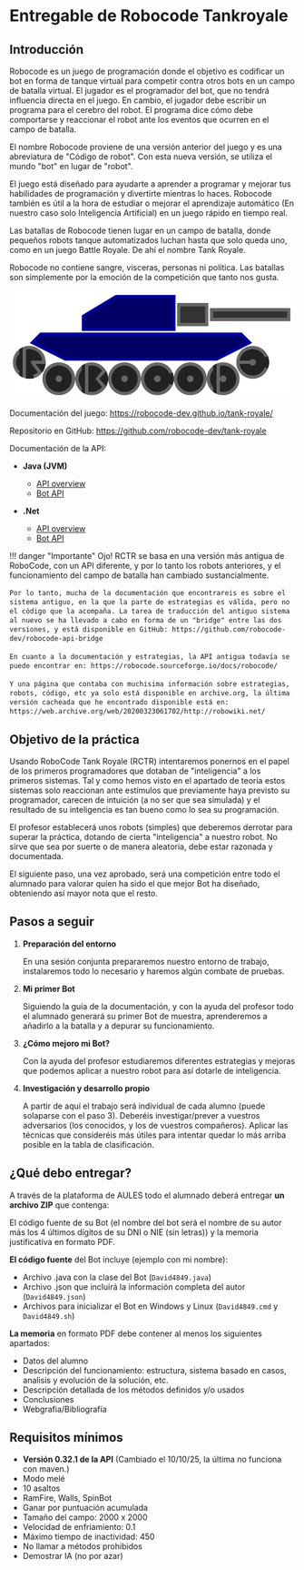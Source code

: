 # Entregable de Robocode Tankroyale

## Introducción

Robocode es un juego de programación donde el objetivo es codificar un bot en forma de tanque virtual para competir contra otros bots en un campo de batalla virtual. El jugador es el programador del bot, que no tendrá influencia directa en el juego. En cambio, el jugador debe escribir un programa para el cerebro del robot. El programa dice cómo debe comportarse y reaccionar el robot ante los eventos que ocurren en el campo de batalla.

El nombre Robocode proviene de una versión anterior del juego y es una abreviatura de "Código de robot". Con esta nueva versión, se utiliza el mundo "bot" en lugar de "robot".

El juego está diseñado para ayudarte a aprender a programar y mejorar tus habilidades de programación y divertirte mientras lo haces. Robocode también es útil a la hora de estudiar o mejorar el aprendizaje automático (En nuestro caso solo Inteligencia Artificial) en un juego rápido en tiempo real.

Las batallas de Robocode tienen lugar en un campo de batalla, donde pequeños robots tanque automatizados luchan hasta que solo queda uno, como en un juego Battle Royale. De ahí el nombre Tank Royale.

Robocode no contiene sangre, visceras, personas ni política. Las batallas son simplemente por la emoción de la competición que tanto nos gusta.

![Robocode logo](assets/robocodelogo.svg)

Documentación del juego: https://robocode-dev.github.io/tank-royale/

Repositorio en GitHub: https://github.com/robocode-dev/tank-royale

Documentación de la API:

- **Java (JVM)**
  - [API overview](https://robocode-dev.github.io/tank-royale/api/java/)
  - [Bot API](https://robocode-dev.github.io/tank-royale/api/java/dev/robocode/tankroyale/botapi/package-summary.html)

- **.Net**
  - [API overview](https://robocode-dev.github.io/tank-royale/api/dotnet/index.html)
  - [Bot API](https://robocode-dev.github.io/tank-royale/api/dotnet/api/Robocode.TankRoyale.BotApi.html)

!!! danger "Importante"
    Ojo! RCTR se basa en una versión más antigua de RoboCode, con un API diferente, y por lo tanto los robots anteriores, y el funcionamiento del campo de batalla han cambiado sustancialmente.

    Por lo tanto, mucha de la documentación que encontrareis es sobre el sistema antiguo, en la que la parte de estrategias es válida, pero no el código que la acompaña. La tarea de traducción del antiguo sistema al nuevo se ha llevado a cabo en forma de un "bridge" entre las dos versiones, y está disponible en GitHub: https://github.com/robocode-dev/robocode-api-bridge
    
    En cuanto a la documentación y estrategias, la API antigua todavía se puede encontrar en: https://robocode.sourceforge.io/docs/robocode/
    
    Y una página que contaba con muchisima información sobre estrategias, robots, código, etc ya solo está disponible en archive.org, la última versión cacheada que he encontrado disponible está en: https://web.archive.org/web/20200323061702/http://robowiki.net/

## Objetivo de la práctica

Usando RoboCode Tank Royale (RCTR) intentaremos ponernos en el papel de los primeros programadores que dotaban de "inteligencia" a los primeros sistemas. Tal y como hemos visto en el apartado de teoría estos sistemas solo reaccionan ante estímulos que previamente haya previsto su programador, carecen de intuición (a no ser que sea simulada) y el resultado de su inteligencia es tan bueno como lo sea su programación.

El profesor establecerá unos robots (simples) que deberemos derrotar para superar la práctica, dotando de cierta "inteligencia" a nuestro robot. No sirve que sea por suerte o de manera aleatoria, debe estar razonada y documentada.

El siguiente paso, una vez aprobado, será una competición entre todo el alumnado para valorar quien ha sido el que mejor Bot ha diseñado, obteniendo así mayor nota que el resto.

## Pasos a seguir

1. **Preparación del entorno**

    En una sesión conjunta prepararemos nuestro entorno de trabajo, instalaremos todo lo necesario y haremos algún combate de pruebas.

2. **Mi primer Bot**

    Siguiendo la guía de la documentación, y con la ayuda del profesor todo el alumnado generará su primer Bot de muestra, aprenderemos a añadirlo a la batalla y a depurar su funcionamiento.

3. **¿Cómo mejoro mi Bot?**

    Con la ayuda del profesor estudiaremos diferentes estrategias y mejoras que podemos aplicar a nuestro robot para así dotarle de inteligencia.

4. **Investigación y desarrollo propio**

    A partir de aquí el trabajo será individual de cada alumno (puede solaparse con el paso 3). Deberéis investigar/prever a vuestros adversarios (los conocidos, y los de vuestros compañeros). Aplicar las técnicas que consideréis más útiles para intentar quedar lo más arriba posible en la tabla de clasificación.

## ¿Qué debo entregar?

A través de la plataforma de AULES todo el alumnado deberá entregar **un archivo ZIP** que contenga:

El código fuente de su Bot (el nombre del bot será el nombre de su autor más los 4 últimos dígitos de su DNI o NIE (sin letras)) y la memoria justificativa en formato PDF.

**El código fuente** del Bot incluye (ejemplo con mi nombre):

- Archivo .java con la clase del Bot (`David4849.java`)
- Archivo .json que incluirá la información completa del autor (`David4849.json`)
- Archivos para inicializar el Bot en Windows y Linux (`David4849.cmd` y `David4849.sh`)

**La memoria** en formato PDF debe contener al menos los siguientes apartados:

- Datos del alumno
- Descripción del funcionamiento: estructura, sistema basado en casos, analisis y evolución de la solución, etc.
- Descripción detallada de los métodos definidos y/o usados
- Conclusiones
- Webgrafia/Bibliografía

## Requisitos mínimos

- **Versión 0.32.1 de la API** (Cambiado el 10/10/25, la última no funciona con maven.)
- Modo melé
- 10 asaltos
- RamFire, Walls, SpinBot
- Ganar por puntuación acumulada
- Tamaño del campo: 2000 x 2000
- Velocidad de enfriamiento: 0.1
- Máximo tiempo de inactividad: 450
- No llamar a métodos prohibidos
- Demostrar IA (no por azar)
